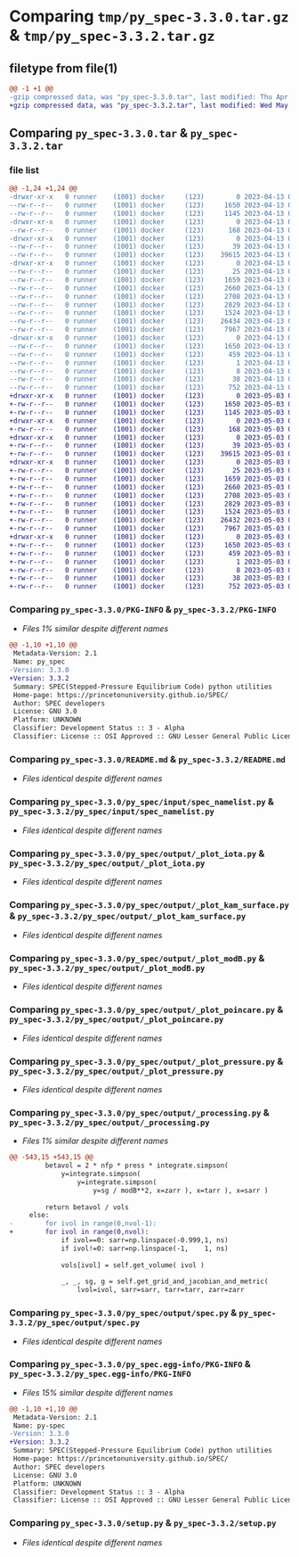 # Comparing `tmp/py_spec-3.3.0.tar.gz` & `tmp/py_spec-3.3.2.tar.gz`

## filetype from file(1)

```diff
@@ -1 +1 @@
-gzip compressed data, was "py_spec-3.3.0.tar", last modified: Thu Apr 13 07:16:02 2023, max compression
+gzip compressed data, was "py_spec-3.3.2.tar", last modified: Wed May  3 07:45:45 2023, max compression
```

## Comparing `py_spec-3.3.0.tar` & `py_spec-3.3.2.tar`

### file list

```diff
@@ -1,24 +1,24 @@
-drwxr-xr-x   0 runner    (1001) docker     (123)        0 2023-04-13 07:16:02.567370 py_spec-3.3.0/
--rw-r--r--   0 runner    (1001) docker     (123)     1650 2023-04-13 07:16:02.567370 py_spec-3.3.0/PKG-INFO
--rw-r--r--   0 runner    (1001) docker     (123)     1145 2023-04-13 07:15:14.000000 py_spec-3.3.0/README.md
-drwxr-xr-x   0 runner    (1001) docker     (123)        0 2023-04-13 07:16:02.567370 py_spec-3.3.0/py_spec/
--rw-r--r--   0 runner    (1001) docker     (123)      168 2023-04-13 07:15:14.000000 py_spec-3.3.0/py_spec/__init__.py
-drwxr-xr-x   0 runner    (1001) docker     (123)        0 2023-04-13 07:16:02.567370 py_spec-3.3.0/py_spec/input/
--rw-r--r--   0 runner    (1001) docker     (123)       39 2023-04-13 07:15:14.000000 py_spec-3.3.0/py_spec/input/__init__.py
--rw-r--r--   0 runner    (1001) docker     (123)    39615 2023-04-13 07:15:14.000000 py_spec-3.3.0/py_spec/input/spec_namelist.py
-drwxr-xr-x   0 runner    (1001) docker     (123)        0 2023-04-13 07:16:02.567370 py_spec-3.3.0/py_spec/output/
--rw-r--r--   0 runner    (1001) docker     (123)       25 2023-04-13 07:15:14.000000 py_spec-3.3.0/py_spec/output/__init__.py
--rw-r--r--   0 runner    (1001) docker     (123)     1659 2023-04-13 07:15:14.000000 py_spec-3.3.0/py_spec/output/_plot_iota.py
--rw-r--r--   0 runner    (1001) docker     (123)     2660 2023-04-13 07:15:14.000000 py_spec-3.3.0/py_spec/output/_plot_kam_surface.py
--rw-r--r--   0 runner    (1001) docker     (123)     2708 2023-04-13 07:15:14.000000 py_spec-3.3.0/py_spec/output/_plot_modB.py
--rw-r--r--   0 runner    (1001) docker     (123)     2829 2023-04-13 07:15:14.000000 py_spec-3.3.0/py_spec/output/_plot_poincare.py
--rw-r--r--   0 runner    (1001) docker     (123)     1524 2023-04-13 07:15:14.000000 py_spec-3.3.0/py_spec/output/_plot_pressure.py
--rw-r--r--   0 runner    (1001) docker     (123)    26434 2023-04-13 07:15:14.000000 py_spec-3.3.0/py_spec/output/_processing.py
--rw-r--r--   0 runner    (1001) docker     (123)     7967 2023-04-13 07:15:14.000000 py_spec-3.3.0/py_spec/output/spec.py
-drwxr-xr-x   0 runner    (1001) docker     (123)        0 2023-04-13 07:16:02.567370 py_spec-3.3.0/py_spec.egg-info/
--rw-r--r--   0 runner    (1001) docker     (123)     1650 2023-04-13 07:16:02.000000 py_spec-3.3.0/py_spec.egg-info/PKG-INFO
--rw-r--r--   0 runner    (1001) docker     (123)      459 2023-04-13 07:16:02.000000 py_spec-3.3.0/py_spec.egg-info/SOURCES.txt
--rw-r--r--   0 runner    (1001) docker     (123)        1 2023-04-13 07:16:02.000000 py_spec-3.3.0/py_spec.egg-info/dependency_links.txt
--rw-r--r--   0 runner    (1001) docker     (123)        8 2023-04-13 07:16:02.000000 py_spec-3.3.0/py_spec.egg-info/top_level.txt
--rw-r--r--   0 runner    (1001) docker     (123)       38 2023-04-13 07:16:02.567370 py_spec-3.3.0/setup.cfg
--rw-r--r--   0 runner    (1001) docker     (123)      752 2023-04-13 07:15:14.000000 py_spec-3.3.0/setup.py
+drwxr-xr-x   0 runner    (1001) docker     (123)        0 2023-05-03 07:45:45.947907 py_spec-3.3.2/
+-rw-r--r--   0 runner    (1001) docker     (123)     1650 2023-05-03 07:45:45.943907 py_spec-3.3.2/PKG-INFO
+-rw-r--r--   0 runner    (1001) docker     (123)     1145 2023-05-03 07:44:56.000000 py_spec-3.3.2/README.md
+drwxr-xr-x   0 runner    (1001) docker     (123)        0 2023-05-03 07:45:45.943907 py_spec-3.3.2/py_spec/
+-rw-r--r--   0 runner    (1001) docker     (123)      168 2023-05-03 07:44:56.000000 py_spec-3.3.2/py_spec/__init__.py
+drwxr-xr-x   0 runner    (1001) docker     (123)        0 2023-05-03 07:45:45.943907 py_spec-3.3.2/py_spec/input/
+-rw-r--r--   0 runner    (1001) docker     (123)       39 2023-05-03 07:44:56.000000 py_spec-3.3.2/py_spec/input/__init__.py
+-rw-r--r--   0 runner    (1001) docker     (123)    39615 2023-05-03 07:44:56.000000 py_spec-3.3.2/py_spec/input/spec_namelist.py
+drwxr-xr-x   0 runner    (1001) docker     (123)        0 2023-05-03 07:45:45.943907 py_spec-3.3.2/py_spec/output/
+-rw-r--r--   0 runner    (1001) docker     (123)       25 2023-05-03 07:44:56.000000 py_spec-3.3.2/py_spec/output/__init__.py
+-rw-r--r--   0 runner    (1001) docker     (123)     1659 2023-05-03 07:44:56.000000 py_spec-3.3.2/py_spec/output/_plot_iota.py
+-rw-r--r--   0 runner    (1001) docker     (123)     2660 2023-05-03 07:44:56.000000 py_spec-3.3.2/py_spec/output/_plot_kam_surface.py
+-rw-r--r--   0 runner    (1001) docker     (123)     2708 2023-05-03 07:44:56.000000 py_spec-3.3.2/py_spec/output/_plot_modB.py
+-rw-r--r--   0 runner    (1001) docker     (123)     2829 2023-05-03 07:44:56.000000 py_spec-3.3.2/py_spec/output/_plot_poincare.py
+-rw-r--r--   0 runner    (1001) docker     (123)     1524 2023-05-03 07:44:56.000000 py_spec-3.3.2/py_spec/output/_plot_pressure.py
+-rw-r--r--   0 runner    (1001) docker     (123)    26432 2023-05-03 07:44:56.000000 py_spec-3.3.2/py_spec/output/_processing.py
+-rw-r--r--   0 runner    (1001) docker     (123)     7967 2023-05-03 07:44:56.000000 py_spec-3.3.2/py_spec/output/spec.py
+drwxr-xr-x   0 runner    (1001) docker     (123)        0 2023-05-03 07:45:45.943907 py_spec-3.3.2/py_spec.egg-info/
+-rw-r--r--   0 runner    (1001) docker     (123)     1650 2023-05-03 07:45:45.000000 py_spec-3.3.2/py_spec.egg-info/PKG-INFO
+-rw-r--r--   0 runner    (1001) docker     (123)      459 2023-05-03 07:45:45.000000 py_spec-3.3.2/py_spec.egg-info/SOURCES.txt
+-rw-r--r--   0 runner    (1001) docker     (123)        1 2023-05-03 07:45:45.000000 py_spec-3.3.2/py_spec.egg-info/dependency_links.txt
+-rw-r--r--   0 runner    (1001) docker     (123)        8 2023-05-03 07:45:45.000000 py_spec-3.3.2/py_spec.egg-info/top_level.txt
+-rw-r--r--   0 runner    (1001) docker     (123)       38 2023-05-03 07:45:45.947907 py_spec-3.3.2/setup.cfg
+-rw-r--r--   0 runner    (1001) docker     (123)      752 2023-05-03 07:44:56.000000 py_spec-3.3.2/setup.py
```

### Comparing `py_spec-3.3.0/PKG-INFO` & `py_spec-3.3.2/PKG-INFO`

 * *Files 1% similar despite different names*

```diff
@@ -1,10 +1,10 @@
 Metadata-Version: 2.1
 Name: py_spec
-Version: 3.3.0
+Version: 3.3.2
 Summary: SPEC(Stepped-Pressure Equilibrium Code) python utilities
 Home-page: https://princetonuniversity.github.io/SPEC/
 Author: SPEC developers
 License: GNU 3.0
 Platform: UNKNOWN
 Classifier: Development Status :: 3 - Alpha
 Classifier: License :: OSI Approved :: GNU Lesser General Public License v3 or later (LGPLv3+)
```

### Comparing `py_spec-3.3.0/README.md` & `py_spec-3.3.2/README.md`

 * *Files identical despite different names*

### Comparing `py_spec-3.3.0/py_spec/input/spec_namelist.py` & `py_spec-3.3.2/py_spec/input/spec_namelist.py`

 * *Files identical despite different names*

### Comparing `py_spec-3.3.0/py_spec/output/_plot_iota.py` & `py_spec-3.3.2/py_spec/output/_plot_iota.py`

 * *Files identical despite different names*

### Comparing `py_spec-3.3.0/py_spec/output/_plot_kam_surface.py` & `py_spec-3.3.2/py_spec/output/_plot_kam_surface.py`

 * *Files identical despite different names*

### Comparing `py_spec-3.3.0/py_spec/output/_plot_modB.py` & `py_spec-3.3.2/py_spec/output/_plot_modB.py`

 * *Files identical despite different names*

### Comparing `py_spec-3.3.0/py_spec/output/_plot_poincare.py` & `py_spec-3.3.2/py_spec/output/_plot_poincare.py`

 * *Files identical despite different names*

### Comparing `py_spec-3.3.0/py_spec/output/_plot_pressure.py` & `py_spec-3.3.2/py_spec/output/_plot_pressure.py`

 * *Files identical despite different names*

### Comparing `py_spec-3.3.0/py_spec/output/_processing.py` & `py_spec-3.3.2/py_spec/output/_processing.py`

 * *Files 1% similar despite different names*

```diff
@@ -543,15 +543,15 @@
         betavol = 2 * nfp * press * integrate.simpson( 
             y=integrate.simpson( 
                 y=integrate.simpson( 
                     y=sg / modB**2, x=zarr ), x=tarr ), x=sarr )
         
         return betavol / vols
     else:
-        for ivol in range(0,nvol-1):
+        for ivol in range(0,nvol):
             if ivol==0: sarr=np.linspace(-0.999,1, ns)
             if ivol!=0: sarr=np.linspace(-1,    1, ns)
 
             vols[ivol] = self.get_volume( ivol )
 
             _, _, sg, g = self.get_grid_and_jacobian_and_metric(
                 lvol=ivol, sarr=sarr, tarr=tarr, zarr=zarr
```

### Comparing `py_spec-3.3.0/py_spec/output/spec.py` & `py_spec-3.3.2/py_spec/output/spec.py`

 * *Files identical despite different names*

### Comparing `py_spec-3.3.0/py_spec.egg-info/PKG-INFO` & `py_spec-3.3.2/py_spec.egg-info/PKG-INFO`

 * *Files 15% similar despite different names*

```diff
@@ -1,10 +1,10 @@
 Metadata-Version: 2.1
 Name: py-spec
-Version: 3.3.0
+Version: 3.3.2
 Summary: SPEC(Stepped-Pressure Equilibrium Code) python utilities
 Home-page: https://princetonuniversity.github.io/SPEC/
 Author: SPEC developers
 License: GNU 3.0
 Platform: UNKNOWN
 Classifier: Development Status :: 3 - Alpha
 Classifier: License :: OSI Approved :: GNU Lesser General Public License v3 or later (LGPLv3+)
```

### Comparing `py_spec-3.3.0/setup.py` & `py_spec-3.3.2/setup.py`

 * *Files identical despite different names*

